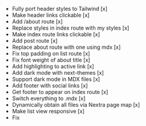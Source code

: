 - Fully port header styles to Tailwind [x]
- Make header links clickable [x]
- Add /about route [x]
- Replace styles in index route with my styles [x]
- Make index route links clickable [x]
- Add post route [x]
- Replace about route with one using mdx [x]
- Fix top padding on list route [x]
- Fix font weight of about title [x]
- Add highlighting to active link [x]
- Add dark mode with next-themes [x]
- Support dark mode in MDX files [x]
- Add footer with social links [x]
- Get footer to appear on index route [x]
- Switch everything to .mdx [x]
- Dynamically obtain all files via Nextra page map [x]
- Make list view responsive [x]
- Fix 